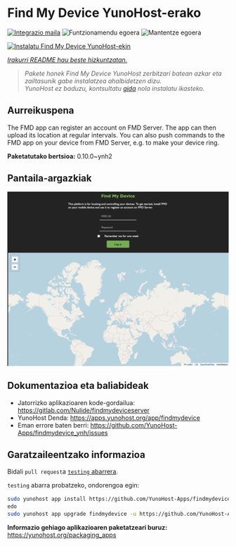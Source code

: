 <!--
Ohart ongi: README hau automatikoki sortu da <https://github.com/YunoHost/apps/tree/master/tools/readme_generator>ri esker
EZ editatu eskuz.
-->

# Find My Device YunoHost-erako

[![Integrazio maila](https://apps.yunohost.org/badge/integration/findmydevice)](https://ci-apps.yunohost.org/ci/apps/findmydevice/)
![Funtzionamendu egoera](https://apps.yunohost.org/badge/state/findmydevice)
![Mantentze egoera](https://apps.yunohost.org/badge/maintained/findmydevice)

[![Instalatu Find My Device YunoHost-ekin](https://install-app.yunohost.org/install-with-yunohost.svg)](https://install-app.yunohost.org/?app=findmydevice)

*[Irakurri README hau beste hizkuntzatan.](./ALL_README.md)*

> *Pakete honek Find My Device YunoHost zerbitzari batean azkar eta zailtasunik gabe instalatzea ahalbidetzen dizu.*  
> *YunoHost ez baduzu, kontsultatu [gida](https://yunohost.org/install) nola instalatu ikasteko.*

## Aurreikuspena

The FMD app can register an account on FMD Server. The app can then upload its location at regular intervals.
You can also push commands to the FMD app on your device from FMD Server, e.g. to make your device ring.

**Paketatutako bertsioa:** 0.10.0~ynh2

## Pantaila-argazkiak

![Find My Device(r)en pantaila-argazkia](./doc/screenshots/screenshot.png)

## Dokumentazioa eta baliabideak

- Jatorrizko aplikazioaren kode-gordailua: <https://gitlab.com/Nulide/findmydeviceserver>
- YunoHost Denda: <https://apps.yunohost.org/app/findmydevice>
- Eman errore baten berri: <https://github.com/YunoHost-Apps/findmydevice_ynh/issues>

## Garatzaileentzako informazioa

Bidali `pull request`a [`testing` abarrera](https://github.com/YunoHost-Apps/findmydevice_ynh/tree/testing).

`testing` abarra probatzeko, ondorengoa egin:

```bash
sudo yunohost app install https://github.com/YunoHost-Apps/findmydevice_ynh/tree/testing --debug
edo
sudo yunohost app upgrade findmydevice -u https://github.com/YunoHost-Apps/findmydevice_ynh/tree/testing --debug
```

**Informazio gehiago aplikazioaren paketatzeari buruz:** <https://yunohost.org/packaging_apps>
